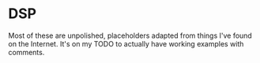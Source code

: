 # DSP

Most of these are unpolished, placeholders adapted from things I've found on the Internet. It's on my TODO to actually have working examples with comments.

